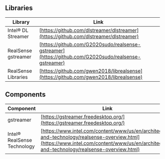## Libraries

| Library                       | Link                                                                                             |
| ----------------------------- | ------------------------------------------------------------------------------------------------ |
| Intel® DL Streamer | [https://github.com/dlstreamer/dlstreamer](https://github.com/dlstreamer/dlstreamer) |
| RealSense gstreamer | [https://github.com/G2020sudo/realsense-gstreamer](https://github.com/G2020sudo/realsense-gstreamer) |
| RealSense Libraries | [https://github.com/gwen2018/librealsense](https://github.com/gwen2018/librealsense) |


## Components

| Component                                            | Link                                                                     |
| ---------------------------------------------------- | ------------------------------------------------------------------------ |
| gstreamer | [https://gstreamer.freedesktop.org/](https://gstreamer.freedesktop.org/) |
| Intel® RealSense Technology | [https://www.intel.com/content/www/us/en/architecture-and-technology/realsense-overview.html](https://www.intel.com/content/www/us/en/architecture-and-technology/realsense-overview.html) |
